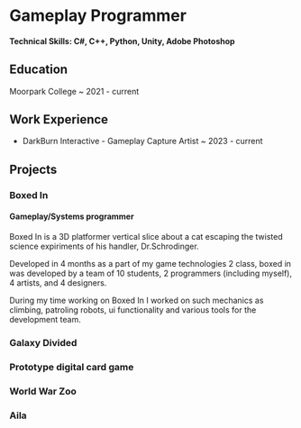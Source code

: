 # Gameplay Programmer

#### Technical Skills: C#, C++, Python, Unity, Adobe Photoshop

## Education
Moorpark College ~ 2021 - current

## Work Experience
- DarkBurn Interactive - Gameplay Capture Artist ~ 2023 - current

## Projects

### Boxed In
#### Gameplay/Systems programmer
<!--insert image/videos here-->

Boxed In is a 3D platformer vertical slice about a cat escaping the twisted science expiriments of his handler, Dr.Schrodinger.

Developed in 4 months as a part of my game technologies 2 class, boxed in was developed by a team of 10 students, 2 programmers (including myself), 4 artists, and 4 designers.

During my time working on Boxed In I worked on such mechanics as climbing, patroling robots, ui functionality and various tools for the development team.

### Galaxy Divided
<!--insert image/videos here-->


### Prototype digital card game

### World War Zoo

### Aila
